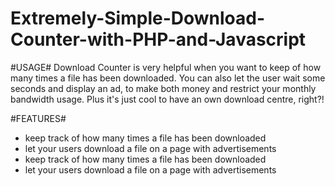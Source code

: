 Extremely-Simple-Download-Counter-with-PHP-and-Javascript
=========================================================

#USAGE#
Download Counter is very helpful when you want to keep of how many times a file has been downloaded.
You can also let the user wait some seconds and display an ad, to make both money and restrict your monthly bandwidth usage.
Plus it's just cool to have an own download centre, right?!

#FEATURES#
- keep track of how many times a file has been downloaded
- let your users download a file on a page with advertisements
- keep track of how many times a file has been downloaded
- let your users download a file on a page with advertisements
